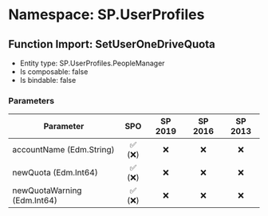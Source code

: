 # Namespace: SP.UserProfiles

## Function Import: SetUserOneDriveQuota

- Entity type: SP.UserProfiles.PeopleManager
- Is composable: false
- Is bindable: false

### Parameters

Parameter | SPO | SP 2019 | SP 2016 | SP 2013
----------|:---:|:-------:|:-------:|:-------:
accountName (Edm.String) | ✅ (❌) | ❌ | ❌ | ❌
newQuota (Edm.Int64) | ✅ (❌) | ❌ | ❌ | ❌
newQuotaWarning (Edm.Int64) | ✅ (❌) | ❌ | ❌ | ❌